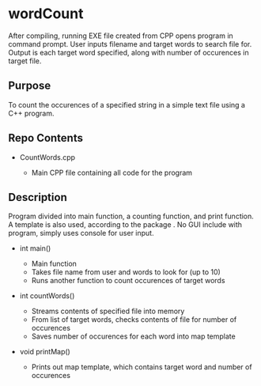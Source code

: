# wordCount

After compiling, running EXE file created from CPP opens program in command prompt. User inputs filename and target words to search file for. Output is each target word specified, along with number of occurences in target file.

## Purpose

To count the occurences of a specified string in a simple text file using a C++ program.

## Repo Contents

* CountWords.cpp

  * Main CPP file containing all code for the program
    
## Description

Program divided into main function, a counting function, and print function. A template is also used, according to the package <map>. No GUI include with program, simply uses console for user input.
  
* int main()
  * Main function
  * Takes file name from user and words to look for (up to 10)
  * Runs another function to count occurences of target words
  
* int countWords()
  * Streams contents of specified file into memory
  * From list of target words, checks contents of file for number of occurences
  * Saves number of occurences for each word into map template

* void printMap()
  * Prints out map template, which contains target word and number of occurences
